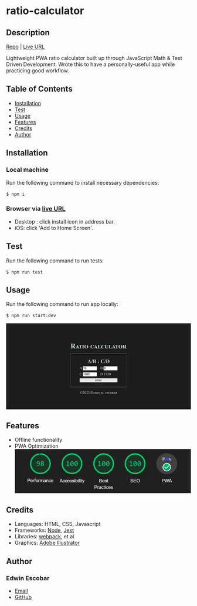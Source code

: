 
# ratio-calculator

## Description
[Repo](https://github.com/escowin/ratio-calculator) |
[Live URL](https://escowin.github.io/ratio-calculator)
    
Lightweight PWA ratio calculator built up through JavaScript Math & Test Driven Development. Wrote this to have a personally-useful app while practicing good workflow.

## Table of Contents
- [Installation](#installation)
- [Test](#test)
- [Usage](#usage)
- [Features](#features)
- [Credits](#credits)
- [Author](#author)

## Installation
### Local machine
Run the following command to install necessary dependencies:
```
$ npm i
```

### Browser via [live URL](https://escowin.github.io/ratio/calculator)
- Desktop : click install icon in address bar.
- iOS: click 'Add to Home Screen'.

## Test
Run the following command to run tests:
```
$ npm run test
```

## Usage
Run the following command to run app locally:
```
$ npm run start:dev
```

![mobile](./assets/img/display.jpg)

## Features
- Offline functionality
- PWA Optimization
![lighthouse audit](./assets/img/lighthouse-audit.jpg)

## Credits
- Languages: HTML, CSS, Javascript
- Frameworks: [Node](https://nodejs.org/en), [Jest](https://jestjs.io/)
- Libraries: [webpack](https://github.com/webpack/webpack), et al.
- Graphics: [Adobe Illustrator](https://www.adobe.com/products/illustrator.html)

## Author
### Edwin Escobar
- [Email](mailto:edwin@escowinart.com)
- [GitHub](https://github.com/escowin)
